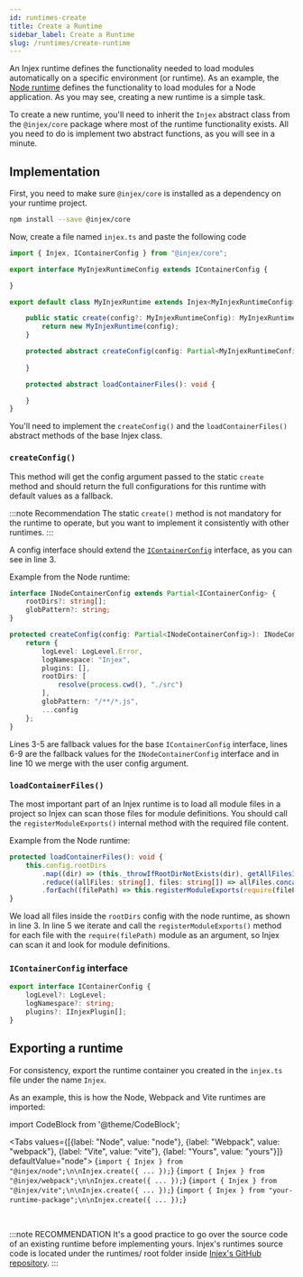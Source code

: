 ```yaml
---
id: runtimes-create
title: Create a Runtime
sidebar_label: Create a Runtime
slug: /runtimes/create-runtime
---
```


An Injex runtime defines the functionality needed to load modules automatically on a specific environment (or runtime).
As an example, the [Node runtime](/docs/runtimes/node) defines the functionality to load modules for a Node application.
As you may see, creating a new runtime is a simple task.

To create a new runtime, you'll need to inherit the `Injex` abstract class from the `@injex/core` package where most of the runtime functionality exists. All you need to do is implement two abstract functions, as you will see in a minute.

## Implementation

First, you need to make sure `@injex/core` is installed as a dependency on your runtime project.

```bash npm2yarn
npm install --save @injex/core
```

Now, create a file named `injex.ts` and paste the following code

```ts title="injex.ts"
import { Injex, IContainerConfig } from "@injex/core";

export interface MyInjexRuntimeConfig extends IContainerConfig {

}

export default class MyInjexRuntime extends Injex<MyInjexRuntimeConfig> {

    public static create(config?: MyInjexRuntimeConfig): MyInjexRuntime {
        return new MyInjexRuntime(config);
    }

    protected abstract createConfig(config: Partial<MyInjexRuntimeConfig>): MyInjexRuntimeConfig {
        
    }

    protected abstract loadContainerFiles(): void {

    }
}
```

You'll need to implement the `createConfig()` and the `loadContainerFiles()` abstract methods of the base Injex class.

### `createConfig()`

This method will get the config argument passed to the static `create` method and should return the full configurations for this runtime with default values as a fallback.

:::note Recommendation
The static `create()` method is not mandatory for the runtime to operate, but you want to implement it consistently with other runtimes.
:::

A config interface should extend the [`IContainerConfig`](#icontainerconfig-interface) interface, as you can see in line 3.

Example from the Node runtime:

```ts
interface INodeContainerConfig extends Partial<IContainerConfig> {
    rootDirs?: string[];
    globPattern?: string;
}
```

```ts
protected createConfig(config: Partial<INodeContainerConfig>): INodeContainerConfig {
    return {
        logLevel: LogLevel.Error,
        logNamespace: "Injex",
        plugins: [],
        rootDirs: [
            resolve(process.cwd(), "./src")
        ],
        globPattern: "/**/*.js",
        ...config
    };
}
```

Lines 3-5 are fallback values for the base `IContainerConfig` interface, lines 6-9 are the fallback values for the `INodeContainerConfig` interface and in line 10 we merge with the user config argument.

### `loadContainerFiles()`

The most important part of an Injex runtime is to load all module files in a project so Injex can scan those files for module definitions. You should call the `registerModuleExports()` internal method with the required file content.

Example from the Node runtime:

```ts
protected loadContainerFiles(): void {
    this.config.rootDirs
        .map((dir) => (this._throwIfRootDirNotExists(dir), getAllFilesInDir(dir, this.config.globPattern)))
        .reduce((allFiles: string[], files: string[]) => allFiles.concat(files), [])
        .forEach((filePath) => this.registerModuleExports(require(filePath)));
}
```

We load all files inside the `rootDirs` config with the node runtime, as shown in line 3. In line 5 we iterate and call the `registerModuleExports()` method for each file with the `require(filePath)` module as an argument, so Injex can scan it and look for module definitions.

### `IContainerConfig` interface

```ts
export interface IContainerConfig {
    logLevel?: LogLevel;
    logNamespace?: string;
    plugins?: IInjexPlugin[];
}
```

## Exporting a runtime

For consistency, export the runtime container you created in the `injex.ts` file under the name `Injex`.

As an example, this is how the Node, Webpack and Vite runtimes are imported:

import CodeBlock from '@theme/CodeBlock';

<Tabs values={[{label: "Node", value: "node"}, {label: "Webpack", value: "webpack"}, {label: "Vite", value: "vite"}, {label: "Yours", value: "yours"}]} defaultValue="node">
    <TabItem value="node">
        <CodeBlock className="ts">
            {`import { Injex } from "@injex/node";\n\nInjex.create({ ... });`}
        </CodeBlock>
    </TabItem>
    <TabItem value="webpack">
        <CodeBlock className="ts">
            {`import { Injex } from "@injex/webpack";\n\nInjex.create({ ... });`}
        </CodeBlock>
    </TabItem>
    <TabItem value="vite">
        <CodeBlock className="ts">
            {`import { Injex } from "@injex/vite";\n\nInjex.create({ ... });`}
        </CodeBlock>
    </TabItem>
    <TabItem value="yours">
        <CodeBlock className="ts">
            {`import { Injex } from "your-runtime-package";\n\nInjex.create({ ... });`}
        </CodeBlock>
    </TabItem>
</Tabs>  

<br/>

:::note RECOMMENDATION
It's a good practice to go over the source code of an existing runtime before implementing yours. Injex's runtimes source code is located under the runtimes/ root folder inside [Injex's GitHub repository](https://github.com/uditalias/injex).
:::
